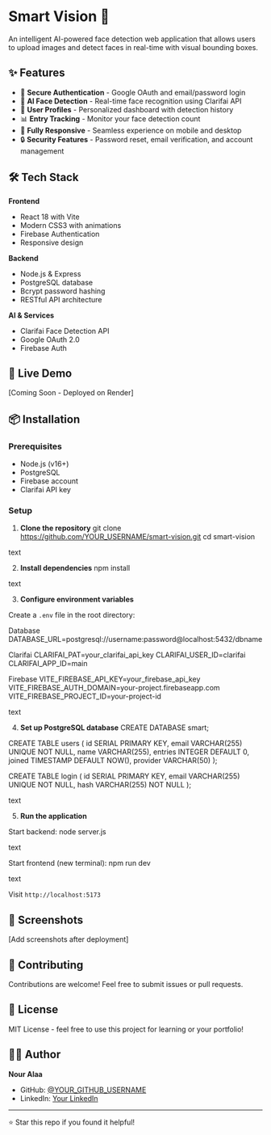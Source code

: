 # Smart Vision 🎯

An intelligent AI-powered face detection web application that allows users to upload images and detect faces in real-time with visual bounding boxes.

## ✨ Features

- 🔐 **Secure Authentication** - Google OAuth and email/password login
- 🤖 **AI Face Detection** - Real-time face recognition using Clarifai API
- 👤 **User Profiles** - Personalized dashboard with detection history
- 📊 **Entry Tracking** - Monitor your face detection count
- 📱 **Fully Responsive** - Seamless experience on mobile and desktop
- 🔒 **Security Features** - Password reset, email verification, and account management

## 🛠️ Tech Stack

**Frontend**
- React 18 with Vite
- Modern CSS3 with animations
- Firebase Authentication
- Responsive design

**Backend**
- Node.js & Express
- PostgreSQL database
- Bcrypt password hashing
- RESTful API architecture

**AI & Services**
- Clarifai Face Detection API
- Google OAuth 2.0
- Firebase Auth

## 🚀 Live Demo

[Coming Soon - Deployed on Render]

## 📦 Installation

### Prerequisites
- Node.js (v16+)
- PostgreSQL
- Firebase account
- Clarifai API key

### Setup

1. **Clone the repository**
git clone https://github.com/YOUR_USERNAME/smart-vision.git
cd smart-vision

text

2. **Install dependencies**
npm install

text

3. **Configure environment variables**

Create a `.env` file in the root directory:

Database
DATABASE_URL=postgresql://username:password@localhost:5432/dbname

Clarifai
CLARIFAI_PAT=your_clarifai_api_key
CLARIFAI_USER_ID=clarifai
CLARIFAI_APP_ID=main

Firebase
VITE_FIREBASE_API_KEY=your_firebase_api_key
VITE_FIREBASE_AUTH_DOMAIN=your-project.firebaseapp.com
VITE_FIREBASE_PROJECT_ID=your-project-id

text

4. **Set up PostgreSQL database**
CREATE DATABASE smart;

CREATE TABLE users (
id SERIAL PRIMARY KEY,
email VARCHAR(255) UNIQUE NOT NULL,
name VARCHAR(255),
entries INTEGER DEFAULT 0,
joined TIMESTAMP DEFAULT NOW(),
provider VARCHAR(50)
);

CREATE TABLE login (
id SERIAL PRIMARY KEY,
email VARCHAR(255) UNIQUE NOT NULL,
hash VARCHAR(255) NOT NULL
);

text

5. **Run the application**

Start backend:
node server.js

text

Start frontend (new terminal):
npm run dev

text

Visit `http://localhost:5173`

## 📸 Screenshots

[Add screenshots after deployment]

## 🤝 Contributing

Contributions are welcome! Feel free to submit issues or pull requests.

## 📄 License

MIT License - feel free to use this project for learning or your portfolio!

## 👨‍💻 Author

**Nour Alaa**
- GitHub: [@YOUR_GITHUB_USERNAME](https://github.com/EXE901)
- LinkedIn: [Your LinkedIn](https://linkedin.com/in/your-profile)

---

⭐ Star this repo if you found it helpful!